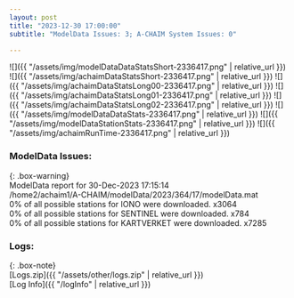 ```yaml
---
layout: post
title: "2023-12-30 17:00:00"
subtitle: "ModelData Issues: 3; A-CHAIM System Issues: 0"

---
```


![]({{ "/assets/img/modelDataDataStatsShort-2336417.png" | relative_url }})
![]({{ "/assets/img/achaimDataStatsShort-2336417.png" | relative_url }})
![]({{ "/assets/img/achaimDataStatsLong00-2336417.png" | relative_url }})
![]({{ "/assets/img/achaimDataStatsLong01-2336417.png" | relative_url }})
![]({{ "/assets/img/achaimDataStatsLong02-2336417.png" | relative_url }})
![]({{ "/assets/img/modelDataDataStats-2336417.png" | relative_url }})
![]({{ "/assets/img/modelDataStationStats-2336417.png" | relative_url }})
![]({{ "/assets/img/achaimRunTime-2336417.png" | relative_url }})


### ModelData Issues:  
  
{: .box-warning}  
 ModelData report for 30-Dec-2023 17:15:14   
 /home2/achaim1/A-CHAIM/modelData/2023/364/17/modelData.mat   
 0% of all possible stations for IONO were downloaded. x3064   
 0% of all possible stations for SENTINEL were downloaded. x784   
 0% of all possible stations for KARTVERKET were downloaded. x7285   
  


### Logs:  
  
{: .box-note}  
[Logs.zip]({{ "/assets/other/logs.zip" | relative_url }})  
[Log Info]({{ "/logInfo" | relative_url }})  

